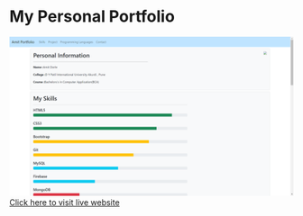 # My Personal Portfolio
![Live Preview](img/Screenshot%20(142).png)
[Click here to visit live website](https://personal-portfolio-39nr.onrender.com)